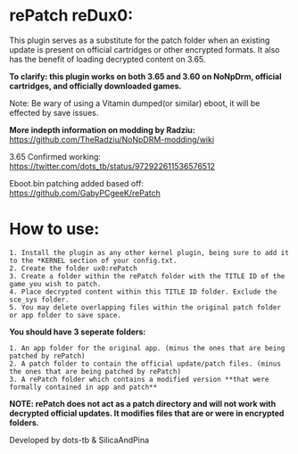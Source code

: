 # rePatch reDux0:

This plugin serves as a substitute for the patch folder when an existing update is present on official cartridges or other encrypted formats. It also has the benefit of loading decrypted content on 3.65.

**To clarify: this plugin works on both 3.65 and 3.60 on NoNpDrm, official cartridges, and officially downloaded games.**

Note: Be wary of using a Vitamin dumped(or similar) eboot, it will be effected by save issues. 


**More indepth information on modding by Radziu:** https://github.com/TheRadziu/NoNpDRM-modding/wiki

3.65 Confirmed working: https://twitter.com/dots_tb/status/972922611536576512

Eboot.bin patching added based off: https://github.com/GabyPCgeeK/rePatch

# How to use:

	1. Install the plugin as any other kernel plugin, being sure to add it to the *KERNEL section of your config.txt.
	2. Create the folder ux0:rePatch
	3. Create a folder within the rePatch folder with the TITLE ID of the game you wish to patch. 
	4. Place decrypted content within this TITLE ID folder. Exclude the sce_sys folder.
	5. You may delete overlapping files within the original patch folder or app folder to save space.

**You should have 3 seperate folders:**

	1. An app folder for the original app. (minus the ones that are being patched by rePatch)
	2. A patch folder to contain the official update/patch files. (minus the ones that are being patched by rePatch)
	3. A rePatch folder which contains a modified version **that were formally contained in app and patch**

**NOTE: rePatch does not act as a patch directory and will not work with decrypted official updates. It modifies files that are or were in encrypted folders.**

Developed by dots-tb & SilicaAndPina
